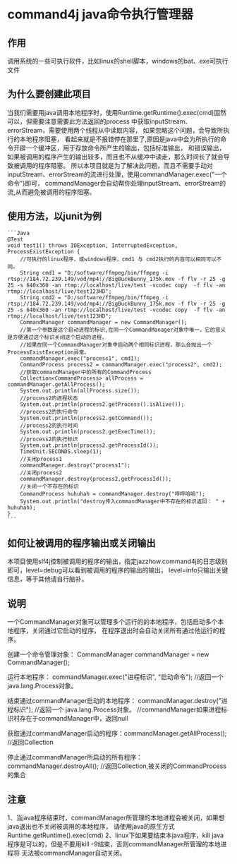# command4j java命令执行管理器
 ## 作用
 调用系统的一些可执行软件，比如linux的shell脚本，windows的bat、exe可执行文件
 ## 为什么要创建此项目
 当我们需要用java调用本地程序时，使用Runtime.getRuntime().exec(cmd)固然可以，但需要注意需要此方法返回的process
 中获取inputStream、errorStream，需要使用两个线程从中读取内容， 如果忽略这个问题，会导致所执行的本地程序阻塞，
 看起来就是不报错停在那里了,原因是java中会为所执行的命令开辟一个缓冲区，用于存放命令所产生的输出，包括标准输出，
 和错误输出，如果被调用的程序产生的输出较多，而且也不从缓冲中读走，那么时间长了就会导致被调用的程序阻塞。
 所以本项目就是为了解决此问题，而且不需要手动对inputStream、errorStream的流进行处理，使用commandManager.exec("一个命令")即可，
 commandManager会自动帮你处理inputStream、errorStream的流,从而避免被调用的程序阻塞。

 ## 使用方法，以junit为例
    ```Java
    @Test
    void test1() throws IOException, InterruptedException, ProcessExistException {
        //可执行的linux程序，或windows程序，cmd1 与 cmd2执行的内容可以相同可以不同。
        String cmd1 = "D:/software/ffmpeg/bin/ffmpeg -i rtsp://184.72.239.149/vod/mp4://BigBuckBunny_175k.mov -f flv -r 25 -g 25 -s 640x360 -an rtmp://localhost/live/test -vcodec copy  -f flv -an rtmp://localhost/live/test123HD";
        String cmd2 = "D:/software/ffmpeg/bin/ffmpeg -i rtsp://184.72.239.149/vod/mp4://BigBuckBunny_175k.mov -f flv -r 25 -g 25 -s 640x360 -an rtmp://localhost/live/test -vcodec copy  -f flv -an rtmp://localhost/live/test123HD";
        CommandManager commandManager = new CommandManager();
        //第一个参数是这个启动进程的标识,在同一个CommandManager对象中唯一，它的意义是方便通过这个标识关闭这个启动的进程，
        //如果在同一个CommandManager对象中启动两个相同标识进程，那么会抛出一个ProcessExistException异常。
        commandManager.exec("process1", cmd1);
        CommandProcess process2 = commandManager.exec("process2", cmd2);
        //获取commandManager中的所有的CommandProcess
        Collection<CommandProcess> allProcess = commandManager.getAllProcess();
        System.out.println(allProcess.size());
        //process2的进程状态
        System.out.println(process2.getProcess().isAlive());
        //process2的执行命令
        System.out.println(process2.getCommand());
        //process2的执行时间
        System.out.println(process2.getExecTime());
        //process2的执行标识
        System.out.println(process2.getProcessId());
        TimeUnit.SECONDS.sleep(1);
        //关闭process1
        commandManager.destroy("process1");
        //关闭process2
        commandManager.destroy(process2.getProcessId());
        //关闭一个不存在的标识
        CommandProcess huhuhah = commandManager.destroy("呼呼哈哈");
        System.out.println("destroy传入commandManager中不存在的标识返回： " + huhuhah);
    }
    ```
 ## 如何让被调用的程序输出或关闭输出
 本项目使用slf4j控制被调用的程序的输出，指定jazzhow.command4j的日志级别即可，level=debug可以看到被调用的程序的输出的输出，
 level=info只输出关键信息，等于其他请自行脑补。
 
 ## 说明
 一个CommandManager对象可以管理多个运行的的本地程序，包括启动多个本地程序，关闭通过它启动的程序，
 在程序退出时会自动关闭所有通过他运行的程序。
 
 创建一个命令管理对象： CommandManager commandManager = new CommandManager();
 
 运行本地程序： commandManager.exec("进程标识", "启动命令"); //返回一个 java.lang.Process对象。
 
 结束通过commandManager启动的本地程序： commandManager.destroy("进程标识"); //返回一个 java.lang.Process对象。
 //commandManager如果进程标识村存在于commandManager中，返回null
 
 获取通过commandManager启动的程序：commandManager.getAllProcess(); //返回Collection<CommandProcess>
 
 停止通过commandManager所启动的所有程序：commandManager.destroyAll(); //返回Collection<CommandProcess>,被关闭的CommandProcess的集合
  
 
 ## 注意
 1、当java程序结束时，commandManager所管理的本地进程会被关闭，如果想java退出也不关闭被调用的本地程序，
 请使用java的原生方式Runtime.getRuntime().exec(cmd)
 2、linux下如果要结束本java程序，kill java程序是可以的，但是不要用kill -9结束，否则commandManager所管理的本地进程将
 无法被commandManager自动关闭。
 
